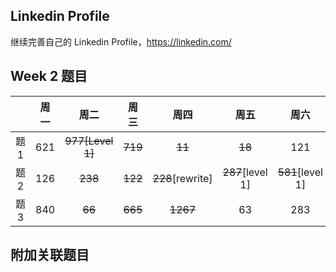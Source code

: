 ## Linkedin Profile

继续完善自己的 Linkedin Profile，https://linkedin.com/

## Week 2 题目
|       | 周一    | 周二   |  周三 |   周四 |   周五  | 周六 |  周日 |
| :----:| :----: | :----:|:----:  |:----: |:----:  |:----:|:----: |
| 题1   |621     |~~977[Level 1]~~|~~719~~ |~~11~~   |~~18~~      |121   | 
| 题2   |126     |~~238~~ |~~122~~|~~228~~[rewrite]| ~~287~~[level 1]    |~~581~~[level 1]   | 
| 题3   |840     |~~66~~     |~~665~~|~~1267~~|63      |283   | 


## 附加关联题目
